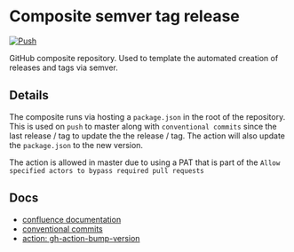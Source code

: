 # Composite semver tag release

[![Push](https://github.com/openc/composite-semver-tag-release/actions/workflows/push.yml/badge.svg)](https://github.com/openc/composite-semver-tag-release/actions/workflows/push.yml)

GitHub composite repository. Used to template the automated creation
of releases and tags via semver.

## Details

The composite runs via hosting a `package.json` in the root of the
repository. This is used on `push` to master along with `conventional commits`
since the last release / tag to update the the release / tag. The action
will also update the `package.json` to the new version.

The action is allowed in master due to using a PAT that is part of the `Allow
specified actors to bypass required pull requests`

## Docs

* [confluence documentation](https://opencorporates.atlassian.net/wiki/spaces/DEV/pages/41091106/GitHub+Composite+playbook+-+template+usage)
* [conventional commits](https://www.conventionalcommits.org/en/v1.0.0/)
* [action: gh-action-bump-version](https://github.com/phips28/gh-action-bump-version)
